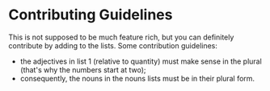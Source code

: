 # Contributing Guidelines
This is not supposed to be much feature rich, but you can definitely contribute by adding to the lists. Some contribution guidelines:

* the adjectives in list 1 (relative to quantity) must make sense in the plural (that's why the numbers start at two);
* consequently, the nouns in the nouns lists must be in their plural form.